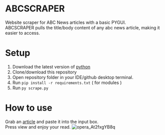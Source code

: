 # ABCSCRAPER
Website scraper for ABC News articles with a basic PYGUI.  
ABCSCRAPER pulls the title/body content of any abc news article, making it easier to access.

# Setup
1. Download the latest version of [python](https://www.python.org/downloads/)  
2. Clone/download this repository  
3. Open repository folder in your IDE/github desktop terminal.  
4. Run `pip install -r requirements.txt` ( for modules )  
5. Run `py scrape.py`

# How to use
Grab an [article](https://www.abc.net.au/news) and paste it into the input box.  
Press view and enjoy your read.
![opera_At2fxgYB8q](https://github.com/MnmP12/ABCSCRAPER/assets/126064159/4c7ab41d-89f9-4039-b628-7bfa3ea36724)
